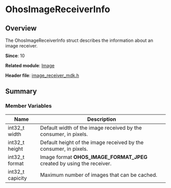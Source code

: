 # OhosImageReceiverInfo

## Overview

The OhosImageReceiverInfo struct describes the information about an image receiver.

**Since**: 10

**Related module**: [Image](capi-image.md)

**Header file**: [image_receiver_mdk.h](capi-image-receiver-mdk-h.md)

## Summary

### Member Variables

| Name| Description|
| -- | -- |
| int32_t width | Default width of the image received by the consumer, in pixels.|
| int32_t height | Default height of the image received by the consumer, in pixels.|
| int32_t format | Image format **OHOS_IMAGE_FORMAT_JPEG** created by using the receiver.|
| int32_t capicity | Maximum number of images that can be cached.|
